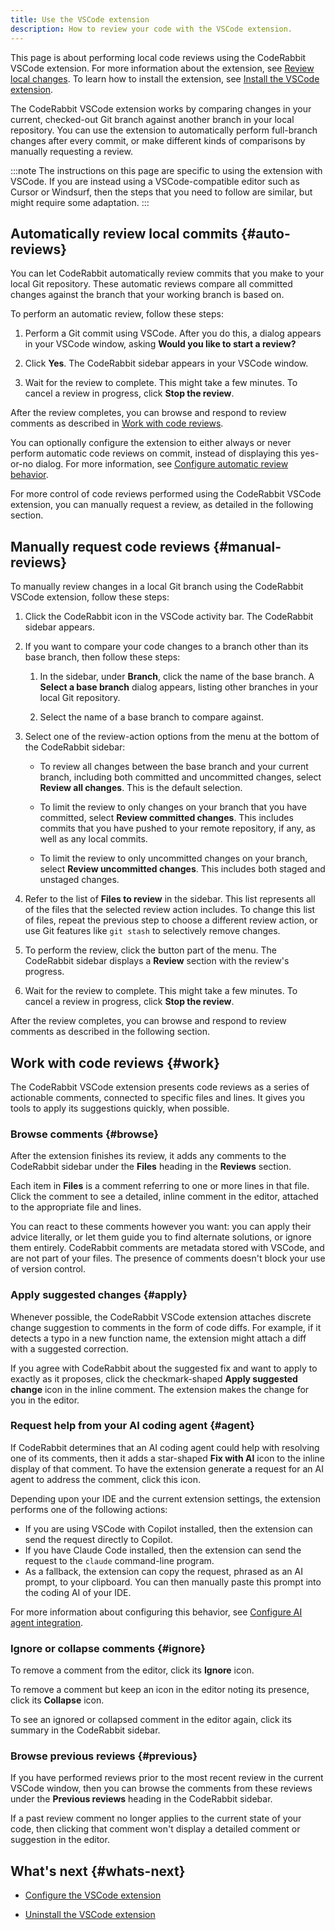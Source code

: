 ```yaml
---
title: Use the VSCode extension
description: How to review your code with the VSCode extension.
---
```


This page is about performing local code reviews using the CodeRabbit VSCode extension. For more information about the extension, see
[Review local changes](/code-editors). To learn how to install the extension, see [Install the VSCode extension](/guides/install-vscode).

The CodeRabbit VSCode extension works by comparing changes in your current, checked-out Git branch against another branch in your local repository. You can use the extension to automatically perform full-branch changes after every commit, or make different kinds of comparisons by manually requesting a review.

:::note
The instructions on this page are specific to using the extension with VSCode. If you are instead using a VSCode-compatible editor such as Cursor or Windsurf, then the steps that you need to follow are similar, but might require some adaptation.
:::

## Automatically review local commits {#auto-reviews}

You can let CodeRabbit automatically review commits that you make to your local Git repository. These automatic reviews compare all committed changes against the branch that your working branch is based on.

To perform an automatic review, follow these steps:

1. Perform a Git commit using VSCode. After you do this, a dialog appears in your VSCode window, asking **Would you like to start a review?**

1. Click **Yes**. The CodeRabbit sidebar appears in your VSCode window.

1. Wait for the review to complete. This might take a few minutes. To cancel a review in progress, click **Stop the review**.

After the review completes, you can browse and respond to review comments as described in [Work with code reviews](#work-with-code-reviews).

You can optionally configure the extension to either always or never perform automatic code reviews on commit, instead of displaying this yes-or-no dialog. For more information, see [Configure automatic review behavior](/guides/config-vscode#auto-reviews).

For more control of code reviews performed using the CodeRabbit VSCode extension, you can manually request a review, as detailed in the following section.

## Manually request code reviews {#manual-reviews}

To manually review changes in a local Git branch using the CodeRabbit VSCode extension, follow these steps:

1. Click the CodeRabbit icon in the VSCode activity bar. The CodeRabbit sidebar appears.

1. If you want to compare your code changes to a branch other than its base branch, then follow these steps:

   1. In the sidebar, under **Branch**, click the name of the base branch. A **Select a base branch** dialog appears, listing other branches in your local Git repository.

   1. Select the name of a base branch to compare against.

1. Select one of the review-action options from the menu at the bottom of the CodeRabbit sidebar:

   - To review all changes between the base branch and your current branch, including both committed and uncommitted changes, select **Review all changes**. This is the default selection.

   - To limit the review to only changes on your branch that you have committed, select **Review committed changes**. This includes commits that you have pushed to your remote repository, if any, as well as any local commits.

   - To limit the review to only uncommitted changes on your branch, select **Review uncommitted changes**. This includes both staged and unstaged changes.

1. Refer to the list of **Files to review** in the sidebar. This list represents all of the files that the selected review action includes. To change this list of files, repeat the previous step to choose a different review action, or use Git features like `git stash` to selectively remove changes.

1. To perform the review, click the button part of the menu. The CodeRabbit sidebar displays a **Review** section with the review's progress.

1. Wait for the review to complete. This might take a few minutes. To cancel a review in progress, click **Stop the review**.

After the review completes, you can browse and respond to review comments as described in the following section.

## Work with code reviews {#work}

The CodeRabbit VSCode extension presents code reviews as a series of actionable comments, connected to specific files and lines. It gives you tools to apply its suggestions quickly, when possible.

### Browse comments {#browse}

After the extension finishes its review, it adds any comments to the CodeRabbit sidebar under the **Files** heading in the **Reviews** section.

Each item in **Files** is a comment referring to one or more lines in that file. Click the comment to see a detailed, inline comment in the editor, attached to the appropriate file and lines.

You can react to these comments however you want: you can apply their advice literally, or let them guide you to find alternate solutions, or ignore them entirely. CodeRabbit comments are metadata stored with VSCode, and are not part of your files. The presence of comments doesn't block your use of version control.

### Apply suggested changes {#apply}

Whenever possible, the CodeRabbit VSCode extension attaches discrete change suggestion to comments in the form of code diffs. For example, if it detects a typo in a new function name, the extension might attach a diff with a suggested correction.

If you agree with CodeRabbit about the suggested fix and want to apply to exactly as it proposes, click the checkmark-shaped **Apply suggested change** icon in the inline comment. The extension makes the change for you in the editor.

### Request help from your AI coding agent {#agent}

If CodeRabbit determines that an AI coding agent could help with resolving one of its comments, then it adds a star-shaped **Fix with AI** icon to the inline display of that comment. To have the extension generate a request for an AI agent to address the comment, click this icon.

Depending upon your IDE and the current extension settings, the extension performs one of the following actions:

- If you are using VSCode with Copilot installed, then the extension can send the request directly to Copilot.
- If you have Claude Code installed, then the extension can send the request to the `claude` command-line program.
- As a fallback, the extension can copy the request, phrased as an AI prompt, to your clipboard. You can then manually paste this prompt into the coding AI of your IDE.

For more information about configuring this behavior, see [Configure AI agent integration](/guides/config-vscode#agent).

### Ignore or collapse comments {#ignore}

To remove a comment from the editor, click its **Ignore** icon.

To remove a comment but keep an icon in the editor noting its presence, click its **Collapse** icon.

To see an ignored or collapsed comment in the editor again, click its summary in the CodeRabbit sidebar.

### Browse previous reviews {#previous}

If you have performed reviews prior to the most recent review in the current VSCode window, then you can browse the comments from these reviews under the **Previous reviews** heading in the CodeRabbit sidebar.

If a past review comment no longer applies to the current state of your code, then clicking that comment won't display a detailed comment or suggestion in the editor.

## What's next {#whats-next}

- [Configure the VSCode extension](/guides/config-vscode)

- [Uninstall the VSCode extension](/guides/uninstall-vscode)

